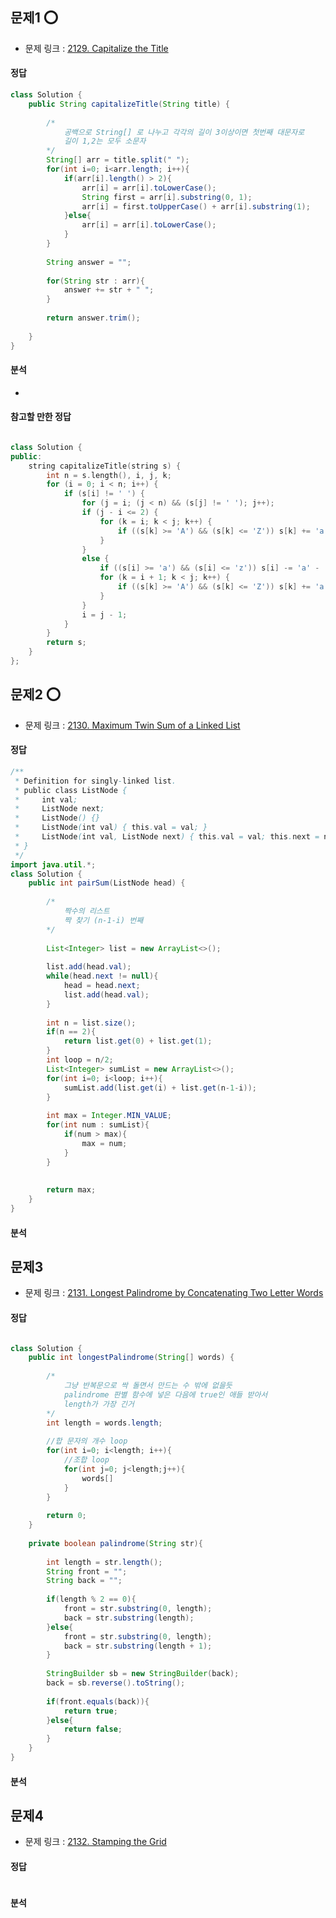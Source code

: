 ##    문제1 ⭕
-   문제 링크 : [2129. Capitalize the Title](https://leetcode.com/contest/biweekly-contest-69/problems/capitalize-the-title/)

####   정답
```java
class Solution {
    public String capitalizeTitle(String title) {
        
        /*
            공백으로 String[] 로 나누고 각각의 길이 3이상이면 첫번째 대문자로
            길이 1,2는 모두 소문자
        */
        String[] arr = title.split(" ");
        for(int i=0; i<arr.length; i++){
            if(arr[i].length() > 2){
                arr[i] = arr[i].toLowerCase();
                String first = arr[i].substring(0, 1);
                arr[i] = first.toUpperCase() + arr[i].substring(1);
            }else{
                arr[i] = arr[i].toLowerCase();
            }
        }
        
        String answer = "";
        
        for(String str : arr){
            answer += str + " ";
        }
        
        return answer.trim();
        
    }
}
```

####   분석
-


####   참고할 만한 정답
```cpp

class Solution {
public:
	string capitalizeTitle(string s) {
		int n = s.length(), i, j, k;
		for (i = 0; i < n; i++) {
			if (s[i] != ' ') {
				for (j = i; (j < n) && (s[j] != ' '); j++);
				if (j - i <= 2) {
					for (k = i; k < j; k++) {
						if ((s[k] >= 'A') && (s[k] <= 'Z')) s[k] += 'a' - 'A';
					}
				}
				else {
					if ((s[i] >= 'a') && (s[i] <= 'z')) s[i] -= 'a' - 'A';
					for (k = i + 1; k < j; k++) {
						if ((s[k] >= 'A') && (s[k] <= 'Z')) s[k] += 'a' - 'A';
					}
				}
				i = j - 1;
			}
		}
		return s;
	}
};
```


##    문제2 ⭕
-   문제 링크 : [2130. Maximum Twin Sum of a Linked List](https://leetcode.com/contest/biweekly-contest-69/problems/maximum-twin-sum-of-a-linked-list/)

####   정답
```java
/**
 * Definition for singly-linked list.
 * public class ListNode {
 *     int val;
 *     ListNode next;
 *     ListNode() {}
 *     ListNode(int val) { this.val = val; }
 *     ListNode(int val, ListNode next) { this.val = val; this.next = next; }
 * }
 */
import java.util.*;
class Solution {
    public int pairSum(ListNode head) {
        
        /*
            짝수의 리스트
            짝 찾기 (n-1-i) 번째
        */
        
        List<Integer> list = new ArrayList<>();
        
        list.add(head.val);
        while(head.next != null){
            head = head.next;
            list.add(head.val);
        }
        
        int n = list.size();
        if(n == 2){
            return list.get(0) + list.get(1);
        }
        int loop = n/2;
        List<Integer> sumList = new ArrayList<>();
        for(int i=0; i<loop; i++){
            sumList.add(list.get(i) + list.get(n-1-i));
        }
        
        int max = Integer.MIN_VALUE;
        for(int num : sumList){
            if(num > max){
                max = num;
            }
        }
        
        
        return max;
    }
}
```

####   분석


##    문제3
-   문제 링크 : [2131. Longest Palindrome by Concatenating Two Letter Words](https://leetcode.com/contest/biweekly-contest-69/problems/longest-palindrome-by-concatenating-two-letter-words/)

####   정답
```java

class Solution {
    public int longestPalindrome(String[] words) {
        
        /*
            그냥 반복문으로 싹 돌면서 만드는 수 밖에 없을듯
            palindrome 판별 함수에 넣은 다음에 true인 애들 받아서
            length가 가장 긴거
        */
        int length = words.length;
        
        //합 문자의 개수 loop
        for(int i=0; i<length; i++){
            //조합 loop
            for(int j=0; j<length;j++){
                words[]
            }
        }
        
        return 0;
    }
    
    private boolean palindrome(String str){
        
        int length = str.length();
        String front = "";
        String back = "";
        
        if(length % 2 == 0){
            front = str.substring(0, length);
            back = str.substring(length);
        }else{
            front = str.substring(0, length);
            back = str.substring(length + 1);
        }
        
        StringBuilder sb = new StringBuilder(back);
        back = sb.reverse().toString();
        
        if(front.equals(back)){
            return true;
        }else{
            return false;
        }
    }
}
```

####   분석


##    문제4
-   문제 링크 : [2132. Stamping the Grid](https://leetcode.com/contest/biweekly-contest-69/problems/stamping-the-grid/)
####   정답
```java
```

####   분석